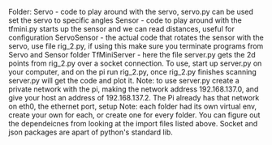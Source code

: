 Folder:
Servo - code to play around with the servo, servo.py can be used set the servo to specific angles
Sensor - code to play around with the tfmini.py starts up the sensor and we can read distances, useful for configuration
ServoSensor - the actual code that rotates the sensor with the servo, use file rig_2.py, if using this make sure you terminate programs from Servo and Sensor folder
TfMiniServer - here the file server.py gets the 2d points from rig_2.py over a socket connection. To use, start up server.py on your computer, and on the pi run rig_2.py, once rig_2.py finishes
scanning server.py will get the code and plot it. 
Note: to use server.py create a private network with the pi, making the network address 192.168.137.0, and give your host an address of 192.168.137.2. The Pi already has that network on eth0, the ethernet port, setup
Note: each folder had its own virtual env, create your own for each, or create one for every folder. You can figure out the dependeicnes from looking at the import files listed above. Socket and json packages are apart of python's standard lib.
